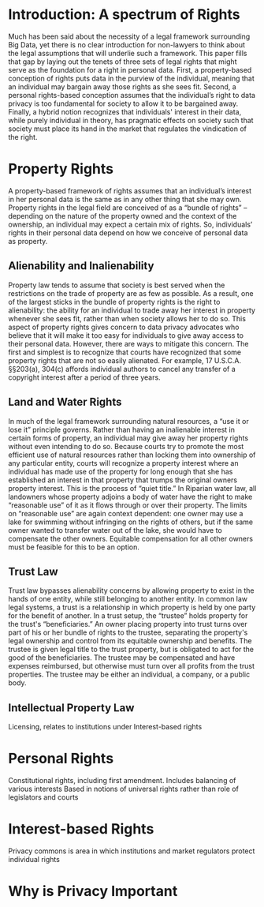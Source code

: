 # Introduction: A spectrum of Rights

Much has been said about the necessity of a legal framework surrounding Big Data, yet there is no clear introduction for non-lawyers to think about the legal assumptions that will underlie such a framework. This paper fills that gap by laying out the tenets of three sets of legal rights that might serve as the foundation for a right in personal data. First, a property-based conception of rights puts data in the purview of the individual, meaning that an individual may bargain away those rights as she sees fit. Second, a personal rights-based conception assumes that the individual’s right to data privacy is too fundamental for society to allow it to be bargained away. Finally, a hybrid notion recognizes that individuals' interest in their data, while purely individual in theory, has pragmatic effects on society such that society must place its hand in the market that regulates the vindication of the right.


# Property Rights

A property-based framework of rights assumes that an individual’s interest in her personal data is the same as in any other thing that she may own. Property rights in the legal field are conceived of as a “bundle of rights” – depending on the nature of the property owned and the context of the ownership, an individual may expect a certain mix of rights. So, individuals’ rights in their personal data depend on how we conceive of personal data as property. 
## Alienability and Inalienability
Property law tends to assume that society is best served when the restrictions on the trade of property are as few as possible. As a result, one of the largest sticks in the bundle of property rights is the right to alienability: the ability for an individual to trade away her interest in property whenever she sees fit, rather than when society allows her to do so. This aspect of property rights gives concern to data privacy advocates who believe that it will make it too easy for individuals to give away access to their personal data. However, there are ways to mitigate this concern. The first and simplest is to recognize that courts have recognized that some property rights that are not so easily alienated. For example, 17 U.S.C.A. §§203(a), 304(c) affords individual authors to cancel any transfer of a copyright interest after a period of three years. 

## Land and Water Rights

In much of the legal framework surrounding natural resources, a “use it or lose it” principle governs. Rather than having an inalienable interest in certain forms of property, an individual may give away her property rights without even intending to do so. Because courts try to promote the most efficient use of natural resources rather than locking them into ownership of any particular entity, courts will recognize a property interest where an individual has made use of the property for long enough that she has established an interest in that property that trumps the original owners property interest. This is the process of “quiet title.”
In Riparian water law, all landowners whose property adjoins a body of water have the right to make “reasonable use” of it as it flows through or over their property. The limits on “reasonable use” are again context dependent: one owner may use a lake for swimming without infringing on the rights of others, but if the same owner wanted to transfer water out of the lake, she would have to compensate the other owners. Equitable compensation for all other owners must be feasible for this to be an option.

## Trust Law
Trust law bypasses alienability concerns by allowing property to exist in the hands of one entity, while still belonging to another entity. In common law legal systems, a trust is a relationship in which property is held by one party for the benefit of another. In a trust setup, the “trustee” holds property for the trust's “beneficiaries.” An owner placing property into trust turns over part of his or her bundle of rights to the trustee, separating the property's legal ownership and control from its equitable ownership and benefits. The trustee is given legal title to the trust property, but is obligated to act for the good of the beneficiaries. The trustee may be compensated and have expenses reimbursed, but otherwise must turn over all profits from the trust properties. The trustee may be either an individual, a company, or a public body. 

## Intellectual Property Law
Licensing, relates to institutions under Interest-based rights
 
# Personal Rights
Constitutional rights, including first amendment. 
Includes balancing of various interests
Based in notions of universal rights rather than role of legislators and courts 
 
# Interest-based Rights
Privacy commons is area in which institutions and market regulators protect individual rights

# Why is Privacy Important







 
